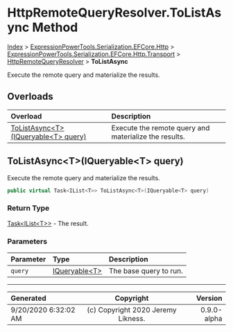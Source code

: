 ﻿# HttpRemoteQueryResolver.ToListAsync Method

[Index](../index.md) > [ExpressionPowerTools.Serialization.EFCore.Http](ExpressionPowerTools.Serialization.EFCore.Http.a.md) > [ExpressionPowerTools.Serialization.EFCore.Http.Transport](ExpressionPowerTools.Serialization.EFCore.Http.Transport.n.md) > [HttpRemoteQueryResolver](ExpressionPowerTools.Serialization.EFCore.Http.Transport.HttpRemoteQueryResolver.cs.md) > **ToListAsync**

Execute the remote query and materialize the results.

## Overloads

| Overload | Description |
| :-- | :-- |
| [ToListAsync&lt;T>(IQueryable&lt;T> query)](#tolistasynctiqueryablet-query) | Execute the remote query and materialize the results. |
## ToListAsync&lt;T>(IQueryable&lt;T> query)

Execute the remote query and materialize the results.

```csharp
public virtual Task<IList<T>> ToListAsync<T>(IQueryable<T> query)
```

### Return Type

 [Task&lt;IList&lt;T>>](https://docs.microsoft.com/dotnet/api/system.threading.tasks.task-1)  - The result.

### Parameters

| Parameter | Type | Description |
| :-- | :-- | :-- |
| `query` | [IQueryable&lt;T>](https://docs.microsoft.com/dotnet/api/system.linq.iqueryable-1) | The base query to run. |



---

| Generated | Copyright | Version |
| :-- | :-: | --: |
| 9/20/2020 6:32:02 AM | (c) Copyright 2020 Jeremy Likness. | 0.9.0-alpha |
